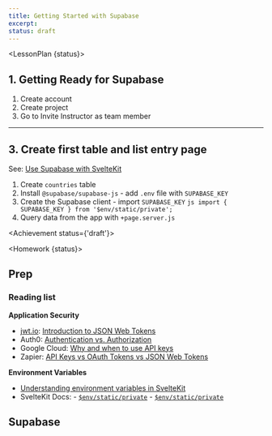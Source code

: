 ```yaml
---
title: Getting Started with Supabase
excerpt: 
status: draft
---
```

<script>
	import Homework from "$lib/components/Homework.svelte";
	import LessonPlan from "$lib/components/LessonPlan.svelte";
	import LabTime from "$lib/components/LabTime.svelte";
	import Achievement from "$lib/components/Achievement.svelte";
</script>

<LessonPlan {status}>

## 1. Getting Ready for Supabase
1. Create account
2. Create project
3. Go to Invite Instructor as team member

---

## 3. Create first table and list entry page
See: [Use Supabase with SvelteKit](https://supabase.com/docs/guides/getting-started/quickstarts/sveltekit)
1. Create `countries` table
2. Install `@supabase/supabase-js`
		- add `.env` file with `SUPABASE_KEY`
3. Create the Supabase client
		- import `SUPABASE_KEY`
				```js
				import { SUPABASE_KEY } from '$env/static/private';
				```
4. Query data from the app with `+page.server.js`

</LessonPlan>

<Achievement status={'draft'}>

</Achievement>

<Homework {status}>

## Prep
### Reading list
**Application Security**
- [jwt.io](https://jwt.io/): [Introduction to JSON Web Tokens](https://jwt.io/introduction)
- Auth0: [Authentication vs. Authorization](https://auth0.com/docs/get-started/authentication-and-authorization)
- Google Cloud: [Why and when to use API keys](https://cloud.google.com/endpoints/docs/openapi/when-why-api-key)
- Zapier: [API Keys vs OAuth Tokens vs JSON Web Tokens](https://zapier.com/engineering/apikey-oauth-jwt/)

**Environment Variables**
- [Understanding environment variables in SvelteKit](https://www.okupter.com/blog/environment-variables-in-sveltekit)
- SvelteKit Docs:
		- [`$env/static/private`](https://kit.svelte.dev/docs/modules#$env-static-private)
		- [`$env/static/private`](https://kit.svelte.dev/docs/modules#$env-static-public)

**Supabase**
- 

</Homework>